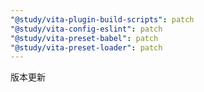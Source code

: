 ```yaml
---
"@study/vita-plugin-build-scripts": patch
"@study/vita-config-eslint": patch
"@study/vita-preset-babel": patch
"@study/vita-preset-loader": patch
---
```


版本更新
